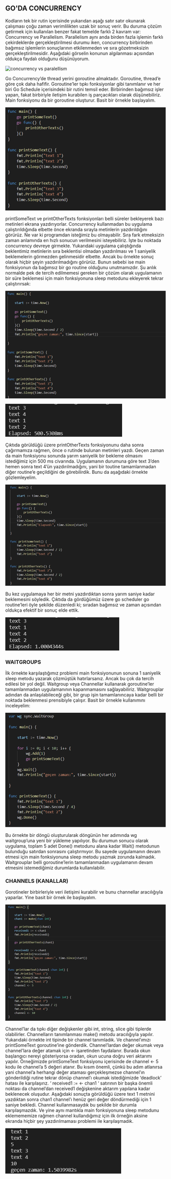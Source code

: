   ## GO'DA CONCURRENCY            
             
Kodların tek bir rutin içerisinde yukarıdan aşağı satır satır okunarak çalışması çoğu zaman verimlilikten uzak bir sonuç verir. Bu duruma çözüm getirmek için kullanılan benzer fakat temelde farklı 2 kavram var: Concurrency ve Parallelism. Parallelism aynı anda birden fazla işlemin farklı çekirdeklerde gerçekleştirilmesi durumu iken, concurrency birbirinden bağımsız işlemlerin sonuçlarının etkilenmeden ve sıra gözetmeksizin gerçekleştirilmesidir. Aşağıdaki görselin konunun algılanması açısından oldukça faydalı olduğunu düşünüyorum.            

![concurrency vs paralellism](https://golangbot.com/content/images/2017/06/concurrency-parallelism-copy.png)          
             
           
Go Concurrency’de thread yerini goroutine almaktadır. Goroutine, thread’e göre çok daha hafifir. Goroutine’ler tıpkı fonksiyonlar gibi tanımlanır ve her biri Go Schedule içerisindeki bir rutini temsil eder. Birbirinden bağımsız işler yapan, fakat birbiriyle iletişim kurabilen iş parçacıkları olarak düşünebiliriz. Main fonksiyonu da bir goroutine oluşturur.
Basit bir örnekle başlayalım.      

![concurrency vs paralellism](images/concurrency.png)          
                   
printSomeText ve printOtherTexts fonksiyonları belli süreler bekleyerek bazı metinleri ekrana yazdırıyorlar. Concurrency kullanmadan bu uygulama çalıştırıldığında elbette önce ekranda sırayla metinlerin yazdırıldığını görürüz. Ne var ki programdan isteğimiz bu olmayabilir. Sıra fark etmeksizin zaman anlamında en hızlı sonucun verilmesini isteyebiliriz. İşte bu noktada concurrency devreye girmekte. Yukarıdaki uygulama çalıştığında beklentimiz metinlerin sıra beklentisi olmadan yazdırılması ve 1 saniyelik beklemelerin görmezden gelinmesidir elbette. Ancak bu örnekte sonuç olarak hiçbir şeyin yazdırılmadığını görürüz. Bunun sebebi ise main fonksiyonun da bağımsız bir go routine olduğunu unutmamızdır. Şu anlık normalde pek de tercih edilmemesi gereken bir çözüm olarak uygulamanın bir süre beklemesi için main fonksiyonuna sleep metodunu ekleyerek tekrar çalıştırırsak:     
      
![concurrency vs paralellism](images/concurrency2.png)                
      
![concurrency vs paralellism](images/concurrency3.png)                 
        
 
Çıktıda görüldüğü üzere printOtherTexts fonksiyonunu daha sonra çağırmamıza rağmen, önce o rutinde bulunan metinleri yazdı. Geçen zaman da main fonksiyonu sonunda yarım saniyelik bir bekleme olmasını istediğimiz için 500 ms civarında.
Uygulamanın durumuna göre text 3’den hemen sonra text 4’ün yazdırılmadığını, yani bir toutine tamamlanmadan diğer routine’e geçildiğini de görebilirdik. Bunu da aşağıdaki örnekte gözlemleyelim.        
          
              
![concurrency vs paralellism](images/concurrency4.png)                     
          
Bu kez uygulamaya her bir metni yazdırdıktan sonra yarım saniye kadar beklemesini söyledik. Çıktıda da gördüğümüz üzere go scheduler go routine’leri öyle şekilde düzenledi ki; sıradan bağımsız ve zaman açısından oldukça efektif bir sonuç elde ettik.     

![concurrency vs paralellism](images/concurrency5.png)                 
            
       
  ### WAITGROUPS
İlk örnekte karşılaştığımız problemi main fonksiyonunun sonuna 1 saniyelik sleep metodu yazarak çözmüştük hatırlarsanız. Ancak bu çok da tercih edilesi bir yol değil. Waitgroup veya Channellar kullanarak goroutine’ler tamamlanmadan uygulamanının kapanmamasını sağlayabiliriz. Waitgrouplar adından da anlaşılabileceği gibi, bir grup işin tamamlanıncaya kadar belli bir noktada beklenmesi prensibiyle çalışır. Basit bir örnekle kullanımını inceleyelim:        
               
![concurrency vs paralellism](images/concurrency6.png)                        
          
Bu örnekte bir döngü oluşturularak döngünün her adımında wg waitgroup’una yeni bir yükleme yapılıyor. Bu durumun sonucu olarak uygulama, toplam 5 adet Done() metodunu alana kadar Wait() metodunun bulunduğu satırdan sonrasını çalıştırmıyor. Bu sayede uygulamanın devam etmesi için main fonksiyonuna sleep metodu yazmak zorunda kalmadık. Waitgrouplar belli goroutine’lerin tamamlanmadan uygulamanın devam etmesini istemediğimiz durumlarda kullanılabilir.            
             
             
  ### CHANNELS (KANALLAR)
Gorotineler birbirleriyle veri iletişimi kurabilir ve bunu channellar aracılığıyla yaparlar. Yine basit bir örnek ile başlayalım.         

![concurrency vs paralellism](images/concurrency7.png)                       
            
            
Channel’lar da tıpkı diğer değişkenler gibi int, string, slice gibi tiplerde olabilirler. Channelların tanımlanması make() metodu aracılığıyla yapılır. Yukarıdaki örnekte int tipinde bir channel tanımladık. Ve channel’ımızı printSomeText goroutine’ine gönderdik. Channel’lardan değer okumak veya channel’lara değer atamak için <- işaretinden faydalanır. Burada okun başlangıcı nereyi gösteriyorsa oradan, okun ucuna doğru veri aktarımı yapılır. Örneğimizde printSomeText fonksiyonu içerisinde de channel <- 5 kodu ile channel’a 5 değeri atanır. Bu kısım önemli, çünkü bu adım atlanırsa yani channel’a herhangi değer ataması gerçekleşmezse channel’ın gönderildiği rutine tekrar dönüp channel’ı okumak istediğimizde ‘deadlock’ hatası ile karşılaşırız. 
 ‘ received1 := <- chan1 ‘ satırının bir başka önemli noktası da channel’dan received1 değişkenine aktarım yapılana kadar beklenecek oluşudur. Aşağıdaki sonuçta görüldüğü üzere text 1 metnini yazdıktan sonra chan1 channel’ı henüz geri değer döndürmediği için 1 saniye bekledi. Channel kullanmasaydık bu şekilde bir durumla karşılaşmazdık. Ve yine aynı mantıkla main fonksiyonuna sleep metodunu eklemememize rağmen channel kullandığımız için ilk örneğin aksine ekranda hiçbir şey yazdırılmaması problemi ile karşılaşmadık.           
         
![concurrency vs paralellism](images/concurrency8.png)                 
        
